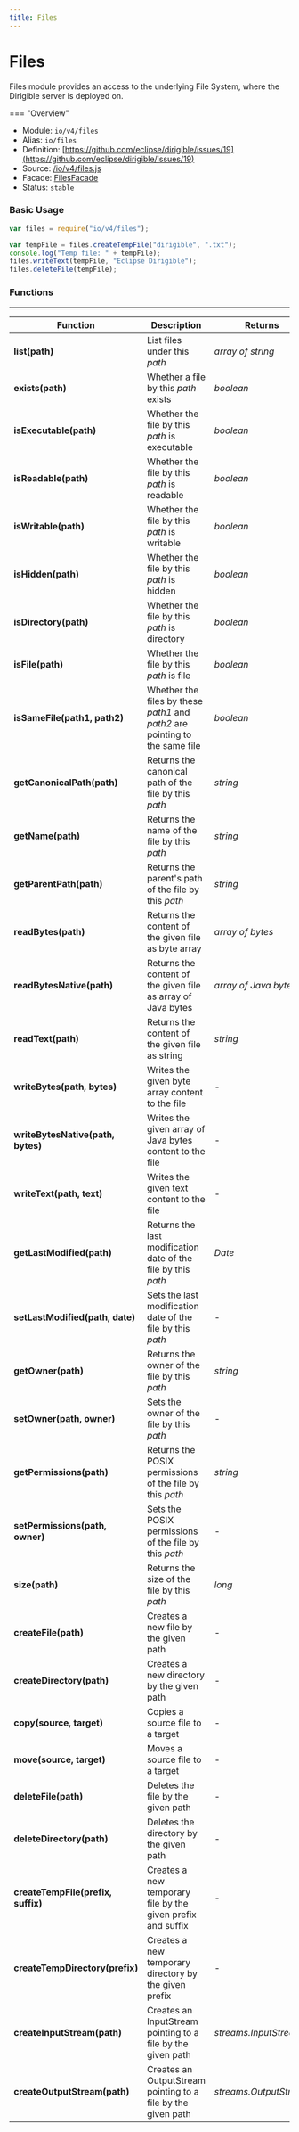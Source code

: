```yaml
---
title: Files
---
```


Files
===

Files module provides an access to the underlying File System, where the Dirigible server is deployed on.

=== "Overview"
- Module: `io/v4/files`
- Alias: `io/files`
- Definition: [https://github.com/eclipse/dirigible/issues/19](https://github.com/eclipse/dirigible/issues/19)
- Source: [/io/v4/files.js](https://github.com/dirigiblelabs/api-io/blob/master/io/v4/files.js)
- Facade: [FilesFacade](https://github.com/eclipse/dirigible/blob/master/api/api-facade/api-io/src/main/java/org/eclipse/dirigible/api/v3/io/FilesFacade.java)
- Status: `stable`


### Basic Usage

```javascript
var files = require("io/v4/files");

var tempFile = files.createTempFile("dirigible", ".txt");
console.log("Temp file: " + tempFile);
files.writeText(tempFile, "Eclipse Dirigible");
files.deleteFile(tempFile);
```

### Functions

---

Function     | Description | Returns
------------ | ----------- | --------
**list(path)**   | List files under this *path* | *array of string*
**exists(path)**   | Whether a file by this *path* exists | *boolean*
**isExecutable(path)**   | Whether the file by this *path* is executable | *boolean*
**isReadable(path)**   | Whether the file by this *path* is readable | *boolean*
**isWritable(path)**   | Whether the file by this *path* is writable | *boolean*
**isHidden(path)**   | Whether the file by this *path* is hidden | *boolean*
**isDirectory(path)**   | Whether the file by this *path* is directory | *boolean*
**isFile(path)**   | Whether the file by this *path* is file | *boolean*
**isSameFile(path1, path2)**   | Whether the files by these *path1* and *path2* are pointing to the same file | *boolean*
**getCanonicalPath(path)**   | Returns the canonical path of the file by this *path* | *string*
**getName(path)**   | Returns the name of the file by this *path* | *string*
**getParentPath(path)**   | Returns the parent's path of the file by this *path* | *string*
**readBytes(path)**   | Returns the content of the given file as byte array | *array of bytes*
**readBytesNative(path)**   | Returns the content of the given file as array of Java bytes | *array of Java bytes*
**readText(path)**   | Returns the content of the given file as string | *string*
**writeBytes(path, bytes)**   | Writes the given byte array content to the file | -
**writeBytesNative(path, bytes)**   | Writes the given array of Java bytes content to the file | -
**writeText(path, text)**   | Writes the given text content to the file | -
**getLastModified(path)**   | Returns the last modification date of the file by this *path* | *Date*
**setLastModified(path, date)**   | Sets the last modification date of the file by this *path* | -
**getOwner(path)**   | Returns the owner of the file by this *path* | *string*
**setOwner(path, owner)**   | Sets the owner of the file by this *path* | -
**getPermissions(path)**   | Returns the POSIX permissions of the file by this *path* | *string*
**setPermissions(path, owner)**   | Sets the POSIX permissions of the file by this *path* | -
**size(path)**   | Returns the size of the file by this *path* | *long*
**createFile(path)**   | Creates a new file by the given path | -
**createDirectory(path)**   | Creates a new directory by the given path | -
**copy(source, target)**   | Copies a source file to a target | -
**move(source, target)**   | Moves a source file to a target | -
**deleteFile(path)**   | Deletes the file by the given path | -
**deleteDirectory(path)**   | Deletes the directory by the given path | -
**createTempFile(prefix, suffix)**   | Creates a new temporary file by the given prefix and suffix | -
**createTempDirectory(prefix)**   | Creates a new temporary directory by the given prefix | -
**createInputStream(path)**   | Creates an InputStream pointing to a file by the given path | *streams.InputStream*
**createOutputStream(path)**   | Creates an OutputStream pointing to a file by the given path | *streams.OutputStream*
